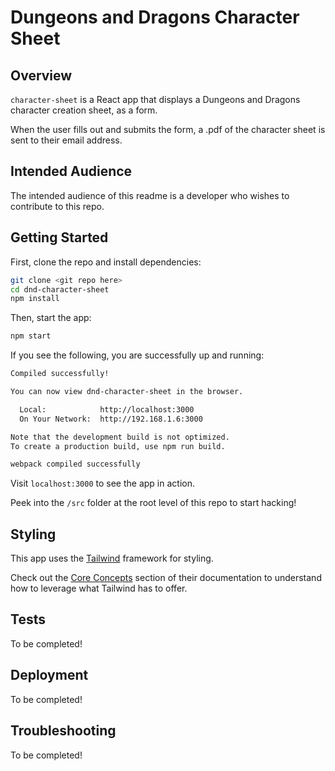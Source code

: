 # Dungeons and Dragons Character Sheet

## Overview

`character-sheet` is a React app that displays a Dungeons and Dragons character creation sheet, as a form. 

When the user fills out and submits the form, a .pdf of the character sheet is sent to their email address.

## Intended Audience

The intended audience of this readme is a developer who wishes to contribute to this repo. 

## Getting Started

First, clone the repo and install dependencies:

```sh
git clone <git repo here>
cd dnd-character-sheet 
npm install
```

Then, start the app:

```sh
npm start
```

If you see the following, you are successfully up and running: 

```sh 
Compiled successfully!

You can now view dnd-character-sheet in the browser.

  Local:            http://localhost:3000
  On Your Network:  http://192.168.1.6:3000

Note that the development build is not optimized.
To create a production build, use npm run build.

webpack compiled successfully
```

Visit `localhost:3000` to see the app in action.

Peek into the `/src` folder at the root level of this repo to start hacking!

## Styling 

This app uses the [Tailwind](https://tailwindcss.com/) framework for styling. 

Check out the [Core Concepts](https://tailwindcss.com/docs/utility-first) section of their documentation to understand how to leverage what Tailwind has to offer.

## Tests 

To be completed!

## Deployment 

To be completed! 

## Troubleshooting 

To be completed!
